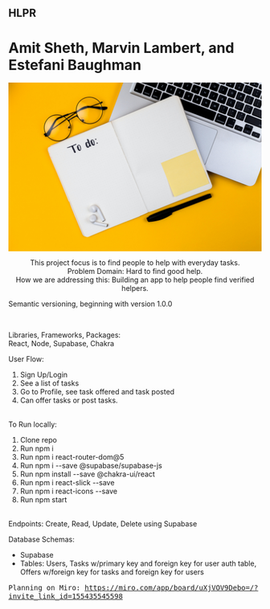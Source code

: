 ## HLPR
# Amit Sheth, Marvin Lambert, and Estefani Baughman <br>

<img align="center" alt="Logo" style= "width: 100%, height: 50%;"  src= https://github.com/HLPR-APP/HLPR/blob/main/public/volodymyr-hryshchenko-KZocXyI3kRo-unsplash.jpg />

<p align = "center">This project focus is to find people to help with everyday tasks. </br>
Problem Domain: Hard to find good help. </br>
How we are addressing this: Building an app to help people find verified helpers.</p>

<p>Semantic versioning, beginning with version 1.0.0 </p>
</br>
<p>Libraries, Frameworks, Packages: </br>
React, Node, Supabase, Chakra </p>


User Flow: </br>
<ol>
  <li>Sign Up/Login</li> 
  <li>See a list of tasks</li> 
  <li>Go to Profile, see task offered and task posted</li> 
  <li>Can offer tasks or post tasks.</li>
 </ol>
</br>
To Run locally: </br>
<ol>
  <li> Clone repo </li> 
  <li> Run npm i </li>
  <li> Run npm i react-router-dom@5 </li>
  <li> Run npm i --save @supabase/supabase-js </li>
  <li> Run npm install --save @chakra-ui/react </li>
  <li> Run npm i react-slick --save</li>
  <li> Run npm i react-icons --save</li>
  <li> Run npm start </li> 
</ol> 
 </br>
Endpoints: Create, Read, Update, Delete using Supabase </br>

Database Schemas:
<ul>
<li>Supabase </li>
<li>Tables: Users, Tasks w/primary key and foreign key for user auth table, Offers w/foreign key for tasks and foreign key for users </li>
</ul>

<kbd> Planning on Miro: https://miro.com/app/board/uXjVOV9Debo=/?invite_link_id=155435545598 <kbd>
